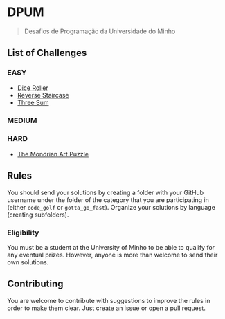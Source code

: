 # DPUM
> Desafios de Programação da Universidade do Minho

## List of Challenges

### EASY

- [Dice Roller](1_dice_roler)
- [Reverse Staircase](2_reverse_staircase)
- [Three Sum](3_sum)

### MEDIUM

### HARD

- [The Mondrian Art Puzzle](4_mondrian_puzzle/)

## Rules

You should send your solutions by creating a folder with your GitHub username
under the folder of the category that you are participating in (either
`code_golf` or `gotta_go_fast`). Organize your solutions by language (creating
subfolders).

### Eligibility

You must be a student at the University of Minho to be able to qualify for any
eventual prizes. However, anyone is more than welcome to send their own
solutions.

## Contributing

You are welcome to contribute with suggestions to improve the rules in order to
make them clear. Just create an issue or open a pull request.
